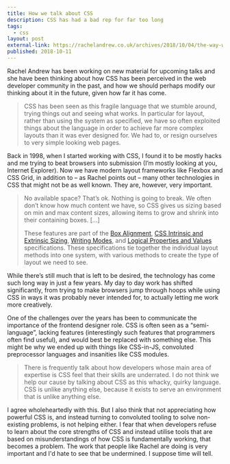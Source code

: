 ```yaml
---
title: How we talk about CSS
description: CSS has had a bad rep for far too long
tags:
  - css
layout: post
external-link: https://rachelandrew.co.uk/archives/2018/10/04/the-way-we-talk-about-css/
published: 2018-10-11
---
```

Rachel Andrew has been working on new material for upcoming talks and she have been thinking about how CSS has been perceived in the web developer community in the past, and how we should perhaps modify our thinking about it in the future, given how far it has come.

> CSS has been seen as this fragile language that we stumble around, trying things out and seeing what works. In particular for layout, rather than using the system as specified, we have so often exploited things about the language in order to achieve far more complex layouts than it was ever designed for. We had to, or resign ourselves to very simple looking web pages.

Back in 1998, when I started working with CSS, I found it to be mostly hacks and me trying to beat browsers into submission (I’m mostly looking at you, Internet Explorer). Now we have modern layout frameworks like Flexbox and CSS Grid, in addition to – as Rachel points out – many other technologies in CSS that might not be as well known. They are, however, very important.

> No available space? That’s ok. Nothing is going to break. We often don’t know how much content we have, so CSS gives us sizing based on min and max content sizes, allowing items to grow and shrink into their containing boxes. […]
> 
> These features are part of the [Box Alignment](https://www.w3.org/TR/css-align-3/), [CSS Intrinsic and Extrinsic Sizing](https://www.w3.org/TR/css-sizing-3/), [Writing Modes](https://www.w3.org/TR/css-writing-modes-3/), and [Logical Properties and Values](https://www.w3.org/TR/css-logical-1/) specifications. These specifications tie together the individual layout methods into one system, with various methods to create the type of layout we need to see.

While there’s still much that is left to be desired, the technology has come such long way in just a few years. My day to day work has shifted significantly, from trying to make browsers jump through hoops while using CSS in ways it was probably never intended for, to actually letting me work more creatively.

One of the challenges over the years has been to communicate the importance of the frontend designer role. CSS is often seen as a “semi-language”, lacking features (interestingly such features that programmers often find useful), and would best be replaced with something else. This might be why we ended up with things like CSS-in-JS, convoluted preprocessor languages and insanities like CSS modules.

> There is frequently talk about how developers whose main area of expertise is CSS feel that their skills are underrated. I do not think we help our cause by talking about CSS as this whacky, quirky language. CSS is unlike anything else, because it exists to serve an environment that is unlike anything else.

I agree wholeheartedly with this. But I also think that not appreciating how powerful CSS is, and instead turning to convoluted tooling to solve non-existing problems, is not helping either. I fear that when developers refuse to learn about the core strengths of CSS and instead utilise tools that are based on misunderstandings of how CSS is fundamentally working, that becomes a problem. The work that people like Rachel are doing is very important and I'd hate to see that be undermined. I suppose time will tell.